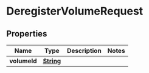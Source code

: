 

# DeregisterVolumeRequest


## Properties

| Name | Type | Description | Notes |
|------------ | ------------- | ------------- | -------------|
|**volumeId** | [**String**](String.md) |  |  |



